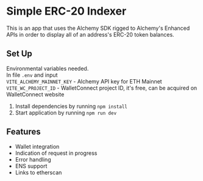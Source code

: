 # Simple ERC-20 Indexer

This is an app that uses the Alchemy SDK rigged to Alchemy's Enhanced APIs in order to display all of an address's ERC-20 token balances.

## Set Up

Environmental variables needed.   
In file `.env` and input   
`VITE_ALCHEMY_MAINNET_KEY` - Alchemy API key for ETH Mainnet  
`VITE_WC_PROJECT_ID` - WalletConnect project ID, it's free, can be acquired on WalletConnect website

1. Install dependencies by running `npm install`
2. Start application by running `npm run dev`

## Features

- Wallet integration  
- Indication of request in progress  
- Error handling  
- ENS support   
- Links to etherscan
